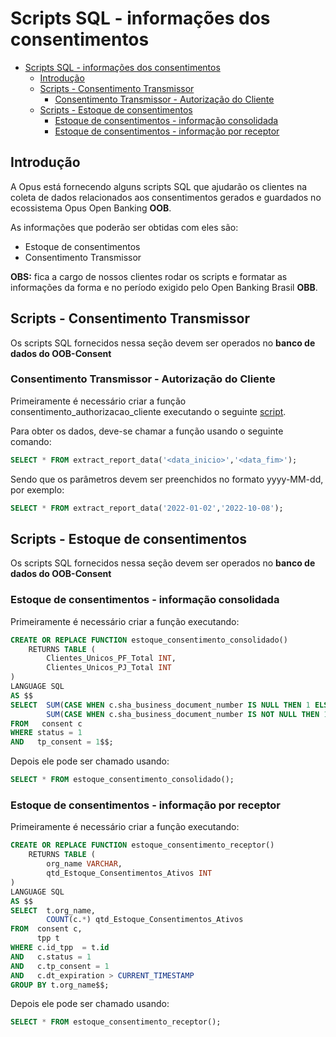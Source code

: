 # Scripts SQL - informações dos consentimentos

- [Scripts SQL - informações dos consentimentos](#scripts-sql---informações-dos-consentimentos)
  - [Introdução](#introdução)
  - [Scripts - Consentimento Transmissor](#scripts---consentimento-transmissor)
    - [Consentimento Transmissor - Autorização do Cliente](#consentimento-transmissor---autorização-do-cliente)
  - [Scripts - Estoque de consentimentos](#scripts---estoque-de-consentimentos)
    - [Estoque de consentimentos - informação consolidada](#estoque-de-consentimentos---informação-consolidada)
    - [Estoque de consentimentos - informação por receptor](#estoque-de-consentimentos---informação-por-receptor)

## Introdução

A Opus está fornecendo alguns scripts SQL que ajudarão os clientes na coleta
de dados relacionados aos consentimentos gerados e guardados no ecossistema Opus Open Banking **OOB**.

As informações que poderão ser obtidas com eles são:

- Estoque de consentimentos
- Consentimento Transmissor

**OBS:** fica a cargo de nossos clientes
rodar os scripts e formatar as informações da forma e no período exigido pelo Open Banking Brasil **OBB**.


## Scripts - Consentimento Transmissor
Os scripts SQL fornecidos nessa seção devem ser operados no
**banco de dados do OOB-Consent**

### Consentimento Transmissor - Autorização do Cliente

Primeiramente é necessário criar a função consentimento_authorizacao_cliente executando o
seguinte [script](attachments/consentimento_authorizacao_cliente.sql).

Para obter os dados, deve-se chamar a função usando o seguinte comando:
```sql
SELECT * FROM extract_report_data('<data_inicio>','<data_fim>');
```

Sendo que os parâmetros devem ser preenchidos no formato yyyy-MM-dd, por exemplo:
```sql
SELECT * FROM extract_report_data('2022-01-02','2022-10-08');
```

## Scripts - Estoque de consentimentos

Os scripts SQL fornecidos nessa seção devem ser operados no
**banco de dados do OOB-Consent**

### Estoque de consentimentos - informação consolidada

Primeiramente é necessário criar a função executando:

```sql
CREATE OR REPLACE FUNCTION estoque_consentimento_consolidado()
    RETURNS TABLE (
        Clientes_Unicos_PF_Total INT,
        Clientes_Unicos_PJ_Total INT
)
LANGUAGE SQL
AS $$
SELECT  SUM(CASE WHEN c.sha_business_document_number IS NULL THEN 1 ELSE 0 END) AS Clientes_Unicos_PF_Total,
        SUM(CASE WHEN c.sha_business_document_number IS NOT NULL THEN 1 ELSE 0 END) AS Clientes_Unicos_PJ_Total
FROM   consent c
WHERE status = 1 
AND   tp_consent = 1$$;
```

Depois ele pode ser chamado usando:
```sql
SELECT * FROM estoque_consentimento_consolidado();
```

### Estoque de consentimentos - informação por receptor

Primeiramente é necessário criar a função executando:

```sql
CREATE OR REPLACE FUNCTION estoque_consentimento_receptor()
    RETURNS TABLE (
        org_name VARCHAR,
        qtd_Estoque_Consentimentos_Ativos INT
) 
LANGUAGE SQL
AS $$
SELECT  t.org_name,
        COUNT(c.*) qtd_Estoque_Consentimentos_Ativos
FROM  consent c, 
      tpp t
WHERE c.id_tpp  = t.id
AND   c.status = 1
AND   c.tp_consent = 1
AND   c.dt_expiration > CURRENT_TIMESTAMP
GROUP BY t.org_name$$;
```

Depois ele pode ser chamado usando:
```sql
SELECT * FROM estoque_consentimento_receptor();
```